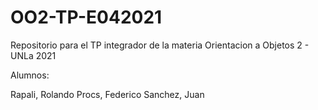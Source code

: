 # OO2-TP-E042021
Repositorio para el TP integrador de la materia Orientacion a Objetos 2 - UNLa 2021

Alumnos:

Rapali, Rolando
Procs, Federico
Sanchez, Juan
